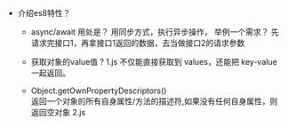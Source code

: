 - 介绍es8特性？
    - async/await
        用处是？
            用同步方式，执行异步操作，
        举例一个需求？
            先请求完接口1，再拿接口1返回的数据，去当做接口2的请求参数
            



    - 获取对象的value值 ?  1.js
        不仅能直接获取到 values，还能把 key-value 一起返回。
    - Object.getOwnPropertyDescriptors()  
        返回一个对象的所有自身属性/方法的描述符,如果没有任何自身属性，则返回空对象
        2.js